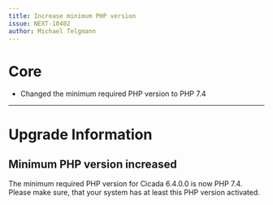 ```yaml
---
title: Increase minimum PHP version
issue: NEXT-10402
author: Michael Telgmann
---
```

# Core
*  Changed the minimum required PHP version to PHP 7.4
___
# Upgrade Information
## Minimum PHP version increased
The minimum required PHP version for Cicada 6.4.0.0 is now PHP 7.4.
Please make sure, that your system has at least this PHP version activated.

